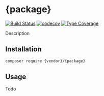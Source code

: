 # {package}

[![Build Status](https://github.com/{vendor}/{package}/workflows/CI/badge.svg?branch=master)](https://github.com/{vendor}/{package}/actions?query=workflow%3ACI)
[![codecov](https://codecov.io/gh/{vendor}/{package}/branch/develop/graph/badge.svg)](https://codecov.io/gh/{vendor}/{package})
[![Type Coverage](https://shepherd.dev/github/{vendor}/{package}/coverage.svg)](https://shepherd.dev/github/{vendor}/{package})

Description

## Installation

```sh
composer require {vendor}/{package}
```

## Usage

Todo
